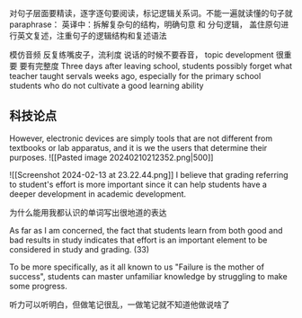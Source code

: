 对句子层面要精读，逐字逐句要阅读，标记逻辑关系词。不能一遍就读懂的句子就paraphrase：
英译中：拆解复杂句的结构，明确句意 和 分句逻辑，
盖住原句进行英文复述，注重句子的逻辑结构和复述语法

模仿音频
反复练嘴皮子，流利度
说话的时候不要吞音， topic development 很重要 要有完整度
Three days after leaving school, students  possibly forget what teacher taught servals weeks ago, especially for the primary school students who  do not cultivate a good learning ability
## 科技论点
However, electronic devices are simply tools that are not different from textbooks or lab apparatus, and it is we the users that determine their purposes.
![[Pasted image 20240210212352.png|500]]

![[Screenshot 2024-02-13 at 23.22.44.png]]
I believe that grading referring to student's effort is more important since it can help students have a deeper development in academic development.

为什么能用我都认识的单词写出很地道的表达

As far as I am concerned, the fact that students learn from both good and bad results in study indicates that effort is an important element to be considered in study and grading. (33)

To be more specifically, as it all known to us "Failure is the mother of success",  students can master unfamiliar knowledge by struggling to make some progress. 

听力可以听明白，但做笔记很乱，一做笔记就不知道他做说啥了